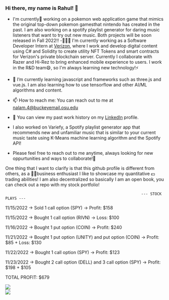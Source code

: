 <!--
**Rahulnalam1/rahulnalam1** is a ✨ _special_ ✨ repository because its `README.md` (this file) appears on your GitHub profile.

Here are some ideas to get you started:

- 🔭 I’m currently working on ...
- 🌱 I’m currently learning ...
- 👯 I’m looking to collaborate on ...
- 🤔 I’m looking for help with ...
- 💬 Ask me about ...
- 📫 How to reach me: ...
- 😄 Pronouns: ...
- ⚡ Fun fact: ...
-->

### Hi there, my name is Rahul! 👋

- I'm currently🔭 working on a pokemon web application game that mimics the original top-down pokemon gamesthat nintendo has created in the past. I am also working on a spotify playlist generator for daring music listeners that want to try out new music. Both projects will be soon released in Fall 2022!!
-👨🏾‍💻 I'm currently working as a Software Developer Intern at [Verizon](https://www.verizon.com/), where I work and develop digital content using C# and Solidity to create utility NFT Tokens and smart contracts for Verizon's private blockchain server. Currently I collaborate with Razer and Hi-Rez to bring enhanced mobile experience to users. I work in the R&D team😄, so I'm always learning new technology!⚡
- 🌱 I’m currently learning javascript and frameworks such as three.js and vue.js. I am also learning how to use tensorflow and other AI/ML algorithms and content. 
- 📫 How to reach me: You can reach out to me at nalam.4@buckeyemail.osu.edu
- 📜 You can view my past work history on my [LinkedIn](https://www.linkedin.com/in/rahul-nalam-0976411b1/) profile.

- I also worked on Variefy, a Spotify playlist generator app that recommends new and unfamiliar music that is similar to your current music taste using K-Means machine learning algorithm and the Spotify API!

- Please feel free to reach out to me anytime, always looking for new oppurtunities and ways to collaborate!👯

One thing that I want to clarify is that this github profile is different from others, as a 👨‍💼business enthusiast I like to showcase my quantitative 💵trading abilities! I am also decentralized so basically I am an open book, you can check out a repo with my stock portfolio!

                                                                --- STOCK PLAYS ---

11/15/2022 -> Sold 1 call option (SPY) -> Profit: $158

11/15/2022 -> Bought 1 call option (RIVN) -> Loss: $100

11/16/2022 -> Bought 1 put option (COIN) -> Profit: $240

11/21/2022 -> Bought 1 put option (UNITY) and put option (COIN) -> Profit: $85 + Loss: $130

11/22/2022 -> Bought 1 call option (SPY) -> Profit: $123

11/23/2022 -> Bought 2 call option (DELL) and 3 call option (SPY) -> Profit: $198 + $105

TOTAL PROFIT: $679

<a href = "https://github.com/Rahulnalam1/Rahulnalam1">
  <img align="center" src="https://github-readme-stats.vercel.app/api?username=Rahulnalam1&count_private=true&show_icons=true&theme=tokyonight&border_color=#fff" />
</a>
<br/>
  <a href = "https://github.com/Rahulnalam1/Rahulnalam1">
  <img align="center" src="https://github-readme-stats.vercel.app/api/top-langs/?username=Rahulnalam1&layout=compact&count_private=true&theme=tokyonight&hide=procfile&border_color=#fff" />
  </a>
